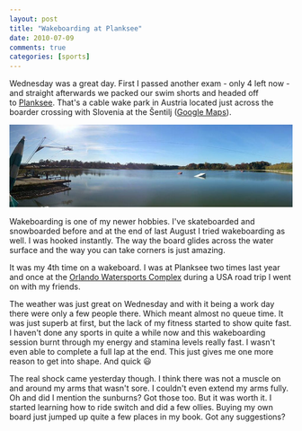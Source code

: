 ```yaml
---
layout: post
title: "Wakeboarding at Planksee"
date: 2010-07-09
comments: true
categories: [sports]
---
```


Wednesday was a great day. First I passed another exam - only 4 left now - and straight afterwards we packed our swim shorts and headed off to [Planksee][]. That's a cable wake park in Austria located just across the boarder crossing with Slovenia at the Šentilj ([Google Maps][planksee-maps]).

![Wakeboarding at Planksee, Austria][img-planksee]

Wakeboarding is one of my newer hobbies. I've skateboarded and snowboarded before and at the end of last August I tried wakeboarding as well. I was hooked instantly. The way the board glides across the water surface and the way you can take corners is just amazing.

It was my 4th time on a wakeboard. I was at Planksee two times last year and once at the [Orlando Watersports Complex][ows] during a USA road trip I went on with my friends.

The weather was just great on Wednesday and with it being a work day there were only a few people there. Which meant almost no queue time. It was just superb at first, but the lack of my fitness started to show quite fast. I haven't done any sports in quite a while now and this wakeboarding session burnt through my energy and stamina levels really fast. I wasn't even able to complete a full lap at the end. This just gives me one more reason to get into shape. And quick :smiley:

The real shock came yesterday though. I think there was not a muscle on and around my arms that wasn't sore. I couldn't even extend my arms fully. Oh and did I mention the sunburns? Got those too. But it was worth it. I started learning how to ride switch and did a few ollies. Buying my own board just jumped up quite a few places in my book. Got any suggestions?

[img-planksee]: /images/planksee-wakepark.jpg "Wakeboarding at Planksee, Austria"
[planksee]: http://www.wakepark-planksee.at/ "Wakepark Planksee, Austria"
[planksee-maps]: https://goo.gl/maps/6Af17vmYLgS2 "Planksee, Austria - Google Maps"
[ows]: http://www.orlandowatersports.com/ "Orlando Watersports Complex"
